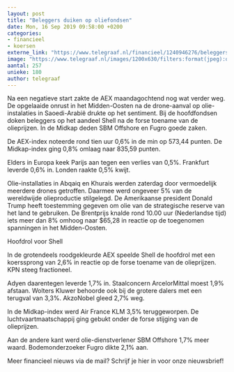 ```yaml
---
layout: post
title: "Beleggers duiken op oliefondsen"
date: Mon, 16 Sep 2019 09:58:00 +0200
categories: 
- financieel 
- koersen 
externe_link: "https://www.telegraaf.nl/financieel/1240946276/beleggers-duiken-op-oliefondsen"
image: "https://www.telegraaf.nl/images/1200x630/filters:format(jpeg):quality(80)/cdn-kiosk-api.telegraaf.nl/1656460e-d858-11e9-810a-0218eaf05005.jpg"
aantal: 257
unieke: 180
author: telegraaf
---
```


<p class="intro">Na een negatieve start zakte de AEX maandagochtend nog wat verder weg. De opgelaaide onrust in het Midden-Oosten na de drone-aanval op olie-instalaties in Saoedi-Arabië drukte op het sentiment. Bij de hoofdfondsen doken beleggers op het aandeel Shell na de forse toename van de olieprijzen. In de Midkap deden SBM Offshore en Fugro goede zaken.</p> <p>De AEX-index noteerde rond tien uur 0,6% in de min op 573,44 punten. De Midkap-index ging 0,8% omlaag naar 835,59 punten.</p><p>Elders in Europa keek Parijs aan tegen een verlies van 0,5%. Frankfurt leverde 0,6% in. Londen raakte 0,5% kwijt.</p><p>Olie-installaties in Abqaiq en Khurais werden zaterdag door vermoedelijk meerdere drones getroffen. Daarmee werd ongeveer 5% van de wereldwijde olieproductie stilgelegd. De Amerikaanse president Donald Trump heeft toestemming gegeven om olie van de strategische reserve van het land te gebruiken. De Brentprijs knalde rond 10.00 uur (Nederlandse tijd) iets meer dan 8% omhoog naar $65,28 in reactie op de toegenomen spanningen in het Midden-Oosten.</p><p>Hoofdrol voor Shell</p><p>In de grotendeels roodgekleurde AEX speelde Shell de hoofdrol met een koerssprong van 2,6% in reactie op de forse toename van de olieprijzen. KPN steeg fractioneel.</p><p>Adyen daarentegen leverde 1,7% in. Staalconcern ArcelorMittal moest 1,9% afstaan. Wolters Kluwer behoorde ook bij de grotere dalers met een terugval van 3,3%. AkzoNobel gleed 2,7% weg.</p><p>In de Midkap-index werd Air France KLM 3,5% teruggeworpen. De luchtvaartmaatschappij ging gebukt onder de forse stijging van de olieprijzen.</p><p>Aan de andere kant werd olie-dienstverlener SBM Offshore 1,7% meer waard. Bodemonderzoeker Fugro dikte 2,1% aan.</p><p>Meer financieel nieuws via de mail? Schrijf je hier in voor onze nieuwsbrief!</p>
